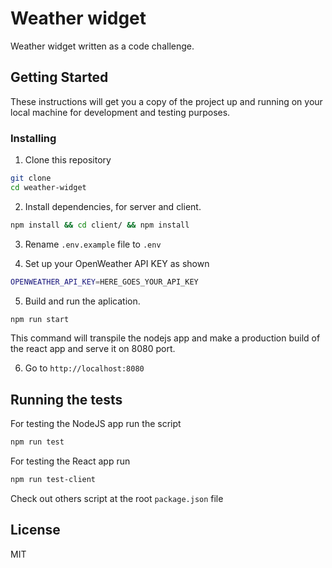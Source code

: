 # Weather widget

Weather widget written as a code challenge.

## Getting Started

These instructions will get you a copy of the project up and running on your local machine for development and testing purposes.

### Installing

1. Clone this repository

```sh
git clone
cd weather-widget
```

2. Install dependencies, for server and client.

```sh
npm install && cd client/ && npm install
```

3. Rename `.env.example` file to `.env`

4. Set up your OpenWeather API KEY as shown

```sh
OPENWEATHER_API_KEY=HERE_GOES_YOUR_API_KEY
```

5. Build and run the aplication.

```sh
npm run start
```

This command will transpile the nodejs app and make a production build of the react app and serve it on 8080 port.

6. Go to `http://localhost:8080`

## Running the tests

For testing the NodeJS app run the script

```sh
npm run test
```

For testing the React app run

```sh
npm run test-client
```

Check out others script at the root `package.json` file

## License

MIT
